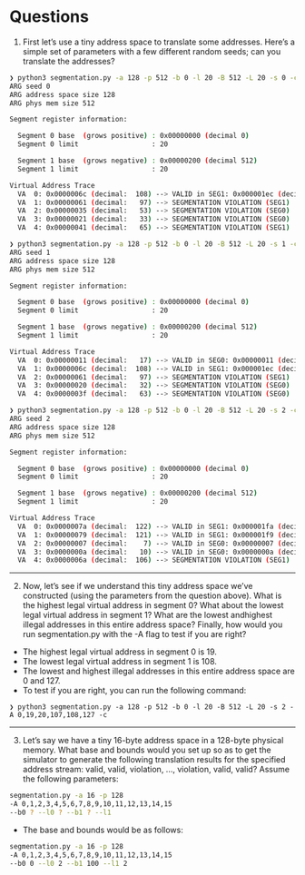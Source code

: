 # Questions

1. First let’s use a tiny address space to translate some addresses. Here’s
a simple set of parameters with a few different random seeds; can
you translate the addresses?

```sh
❯ python3 segmentation.py -a 128 -p 512 -b 0 -l 20 -B 512 -L 20 -s 0 -c
ARG seed 0
ARG address space size 128
ARG phys mem size 512

Segment register information:

  Segment 0 base  (grows positive) : 0x00000000 (decimal 0)
  Segment 0 limit                  : 20

  Segment 1 base  (grows negative) : 0x00000200 (decimal 512)
  Segment 1 limit                  : 20

Virtual Address Trace
  VA  0: 0x0000006c (decimal:  108) --> VALID in SEG1: 0x000001ec (decimal:  492)
  VA  1: 0x00000061 (decimal:   97) --> SEGMENTATION VIOLATION (SEG1)
  VA  2: 0x00000035 (decimal:   53) --> SEGMENTATION VIOLATION (SEG0)
  VA  3: 0x00000021 (decimal:   33) --> SEGMENTATION VIOLATION (SEG0)
  VA  4: 0x00000041 (decimal:   65) --> SEGMENTATION VIOLATION (SEG1)
```

```sh
❯ python3 segmentation.py -a 128 -p 512 -b 0 -l 20 -B 512 -L 20 -s 1 -c
ARG seed 1
ARG address space size 128
ARG phys mem size 512

Segment register information:

  Segment 0 base  (grows positive) : 0x00000000 (decimal 0)
  Segment 0 limit                  : 20

  Segment 1 base  (grows negative) : 0x00000200 (decimal 512)
  Segment 1 limit                  : 20

Virtual Address Trace
  VA  0: 0x00000011 (decimal:   17) --> VALID in SEG0: 0x00000011 (decimal:   17)
  VA  1: 0x0000006c (decimal:  108) --> VALID in SEG1: 0x000001ec (decimal:  492)
  VA  2: 0x00000061 (decimal:   97) --> SEGMENTATION VIOLATION (SEG1)
  VA  3: 0x00000020 (decimal:   32) --> SEGMENTATION VIOLATION (SEG0)
  VA  4: 0x0000003f (decimal:   63) --> SEGMENTATION VIOLATION (SEG0)
```

```sh
❯ python3 segmentation.py -a 128 -p 512 -b 0 -l 20 -B 512 -L 20 -s 2 -c
ARG seed 2
ARG address space size 128
ARG phys mem size 512

Segment register information:

  Segment 0 base  (grows positive) : 0x00000000 (decimal 0)
  Segment 0 limit                  : 20

  Segment 1 base  (grows negative) : 0x00000200 (decimal 512)
  Segment 1 limit                  : 20

Virtual Address Trace
  VA  0: 0x0000007a (decimal:  122) --> VALID in SEG1: 0x000001fa (decimal:  506)
  VA  1: 0x00000079 (decimal:  121) --> VALID in SEG1: 0x000001f9 (decimal:  505)
  VA  2: 0x00000007 (decimal:    7) --> VALID in SEG0: 0x00000007 (decimal:    7)
  VA  3: 0x0000000a (decimal:   10) --> VALID in SEG0: 0x0000000a (decimal:   10)
  VA  4: 0x0000006a (decimal:  106) --> SEGMENTATION VIOLATION (SEG1)
```

-------------------------------------

2. Now, let’s see if we understand this tiny address space we’ve 
constructed (using the parameters from the question above). What is
the highest legal virtual address in segment 0? What about the lowest 
legal virtual address in segment 1? What are the lowest andhighest 
illegal addresses in this entire address space? Finally, how would you 
run segmentation.py with the -A flag to test if you are right?

- The highest legal virtual address in segment 0 is 19.
- The lowest legal virtual address in segment 1 is 108.
- The lowest and highest illegal addresses in this entire address space are 0 and 127.
- To test if you are right, you can run the following command:

`❯ python3 segmentation.py -a 128 -p 512 -b 0 -l 20 -B 512 -L 20 -s 2 -A 0,19,20,107,108,127 -c`

-------------------------------------

3. Let’s say we have a tiny 16-byte address space in a 128-byte physical
memory. What base and bounds would you set up so as to get the simulator 
to generate the following translation results for the specified address stream: 
valid, valid, violation, ..., violation, valid, valid? 
Assume the following parameters:

```sh
segmentation.py -a 16 -p 128
-A 0,1,2,3,4,5,6,7,8,9,10,11,12,13,14,15
--b0 ? --l0 ? --b1 ? --l1
```

- The base and bounds would be as follows:

```sh
segmentation.py -a 16 -p 128
-A 0,1,2,3,4,5,6,7,8,9,10,11,12,13,14,15
--b0 0 --l0 2 --b1 100 --l1 2
```

